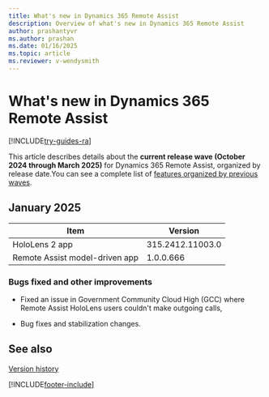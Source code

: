 ```yaml
---
title: What's new in Dynamics 365 Remote Assist
description: Overview of what's new in Dynamics 365 Remote Assist
author: prashantyvr
ms.author: prashan
ms.date: 01/16/2025
ms.topic: article
ms.reviewer: v-wendysmith
---
```


# What's new in Dynamics 365 Remote Assist

[!INCLUDE[try-guides-ra](../includes/try-guides-ra.md)]

This article describes details about the **current release wave (October 2024 through March 2025)** for Dynamics 365 Remote Assist, organized by release date.You can see a complete list of [features organized by previous waves](version-history.md).

## January 2025

|Item|Version|
|----|-------|
|HoloLens 2 app | 315.2412.11003.0 |
|Remote Assist model-driven app | 1.0.0.666|

### Bugs fixed and other improvements

- Fixed an issue in Government Community Cloud High (GCC) where Remote Assist HoloLens users couldn't make outgoing calls,

- Bug fixes and stabilization changes.

## See also

[Version history](version-history.md)

[!INCLUDE[footer-include](../includes/footer-banner.md)]
